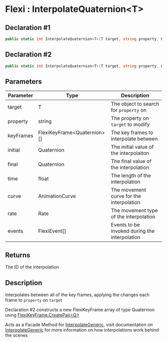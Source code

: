 # Flexi : InterpolateQuaternion\<T>
## Declaration #1
```cs
public static int InterpolateQuaternion<T>(T target, string property, FlexiKeyFrame<Quaternion>[] keyFrames)
```
## Declaration #2
```cs
public static int InterpolateQuaternion<T>(T target, string property, Quaternion initial, Quaternion final, float time, AnimationCurve curve=null, Rate rate=Rate.time, FlexiEvent[] events=null)
```

## Parameters
| Parameter | Type | Description |
| - | - | - |
| target | T | The object to search for `property` on |
| property | string | The property on `target` to modify |
| keyFrames | FlexiKeyFrame\<Quaternion>[] | The key frames to interpolate between |
| initial | Quaternion | The initial value of the interpolaiton |
| final | Quaternion | The final value of the interpolation |
| time | float | The length of the interpolation |
| curve | AnimationCurve | The movement curve for the interpolation |
| rate | Rate | The movement type of the interpolation |
| events | FlexiEvent[] | Events to be invoked during the interpolation |

## Returns
The ID of the interpolation

## Description
Interpolates between all of the key frames, applying the changes each frame to `property` on `target`

Declaration #2 constructs a new FlexiKeyFrame array of type Quaternion using [FlexiKeyFrame.CreatePair\<Q>](../FlexiKeyFrame/CreatePairQ.md)

Acts as a Facade Method for [InterpolateGeneric](InterpolateGeneric.md), visit documentation on [InterpolateGeneric](InterpolateGeneric.md) for more information on how interpolations work behind the scenes
